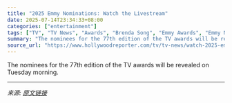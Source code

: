 ```yaml
---
title: "2025 Emmy Nominations: Watch the Livestream"
date: 2025-07-14T23:34:33+08:00
categories: ["entertainment"]
tags: ["TV", "TV News", "Awards", "Brenda Song", "Emmy Awards", "Emmy Nominations", "Emmy Nominations 2025", "emmys", "Emmys 2025", "harvey guillén", "Television Academy"]
summary: "The nominees for the 77th edition of the TV awards will be revealed on Tuesday morning."
source_url: "https://www.hollywoodreporter.com/tv/tv-news/watch-2025-emmy-nominations-live-stream-online-1236311520/"
---
```


The nominees for the 77th edition of the TV awards will be revealed on Tuesday morning.

---

*来源: [原文链接](https://www.hollywoodreporter.com/tv/tv-news/watch-2025-emmy-nominations-live-stream-online-1236311520/)*
